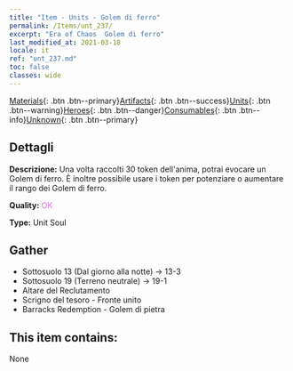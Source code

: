 ```yaml
---
title: "Item - Units - Golem di ferro"
permalink: /Items/unt_237/
excerpt: "Era of Chaos  Golem di ferro"
last_modified_at: 2021-03-18
locale: it
ref: "unt_237.md"
toc: false
classes: wide
---
```

 [Materials](/it/Items/){: .btn .btn--primary}[Artifacts](/it/Items/Artifacts/){: .btn .btn--success}[Units](/it/Items/Units/){: .btn .btn--warning}[Heroes](/it/Items/Heroes/){: .btn .btn--danger}[Consumables](/it/Items/Consumables/){: .btn .btn--info}[Unknown](/it/Items/Unknown/){: .btn .btn--primary}

## Dettagli
 **Descrizione:** Una volta raccolti 30 token dell'anima, potrai evocare un Golem di ferro. È inoltre possibile usare i token per potenziare o aumentare il rango dei Golem di ferro.

 **Quality:** <span style="color: #DA70D6">OK</span>

 **Type:** Unit Soul

## Gather

*    Sottosuolo 13 (Dal giorno alla notte) -> 13-3 
*    Sottosuolo 19 (Terreno neutrale) -> 19-1 
*    Altare del Reclutamento 
*    Scrigno del tesoro - Fronte unito 
*    Barracks Redemption - Golem di pietra 

## This item contains:

  None

